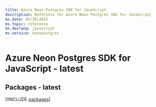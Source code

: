 ```yaml
---
title: Azure Neon Postgres SDK for JavaScript
description: Reference for Azure Neon Postgres SDK for JavaScript
ms.date: 05/30/2025
ms.topic: reference
ms.devlang: javascript
ms.service: neonpostgres
---
```

# Azure Neon Postgres SDK for JavaScript - latest
## Packages - latest
[!INCLUDE [packages](neon-postgres-index.md)]